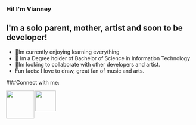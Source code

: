 ### Hi! I'm Vianney

## I'm a solo parent, mother, artist and soon to be developer!
- 🌱Im currently enjoying learning everything 
- 👀 Im a Degree holder of Bachelor of Science in Information Technology
- 💞️Im looking to collaborate with other developers and artist.
- Fun facts: I love to draw, great fan of music and arts.

###Connect with me:

[<img align="left" width="75px" src="https://upload.wikimedia.org/wikipedia/commons/0/09/YouTube_full-color_icon_%282017%29.svg" />][youtube]
[<img align="left" width="55px" src="https://upload.wikimedia.org/wikipedia/commons/b/b8/2021_Facebook_icon.svg" />][facebook]
<br />
<br />

[youtube]:https://www.youtube.com/channel/UCAyLEOCtqnD1_I18SPpCI2w
[facebook]: https://www.facebook.com/vianney.flores.353803/


<!---
VianneyGflores/VianneyGflores is a ✨ special ✨ repository because its `README.md` (this file) appears on your GitHub profile.
You can click the Preview link to take a look at your changes.
--->

